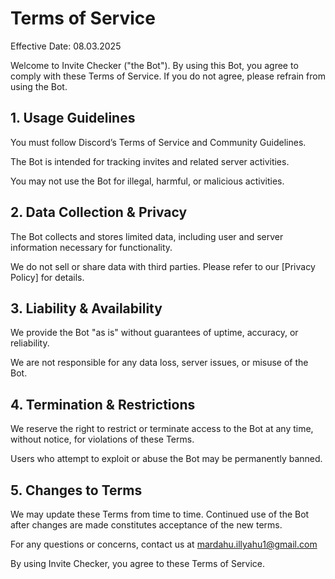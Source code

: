 # Terms of Service

Effective Date: 08.03.2025

Welcome to Invite Checker ("the Bot"). By using this Bot, you agree to comply with these Terms of Service. If you do not agree, please refrain from using the Bot.

## 1. Usage Guidelines

You must follow Discord’s Terms of Service and Community Guidelines.

The Bot is intended for tracking invites and related server activities.

You may not use the Bot for illegal, harmful, or malicious activities.

## 2. Data Collection & Privacy

The Bot collects and stores limited data, including user and server information necessary for functionality.

We do not sell or share data with third parties. Please refer to our [Privacy Policy] for details.

## 3. Liability & Availability

We provide the Bot "as is" without guarantees of uptime, accuracy, or reliability.

We are not responsible for any data loss, server issues, or misuse of the Bot.

## 4. Termination & Restrictions

We reserve the right to restrict or terminate access to the Bot at any time, without notice, for violations of these Terms.

Users who attempt to exploit or abuse the Bot may be permanently banned.

## 5. Changes to Terms

We may update these Terms from time to time. Continued use of the Bot after changes are made constitutes acceptance of the new terms.

For any questions or concerns, contact us at mardahu.illyahu1@gmail.com

By using Invite Checker, you agree to these Terms of Service.

